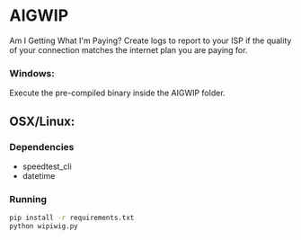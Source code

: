 # AIGWIP
Am I Getting What I'm Paying?
Create logs to report to your ISP if the quality of your connection matches the internet plan you are paying for.

### Windows:

Execute the pre-compiled binary inside the AIGWIP folder.

## OSX/Linux:

### Dependencies
* speedtest_cli
* datetime

### Running

```bash
pip install -r requirements.txt
python wipiwig.py
```
